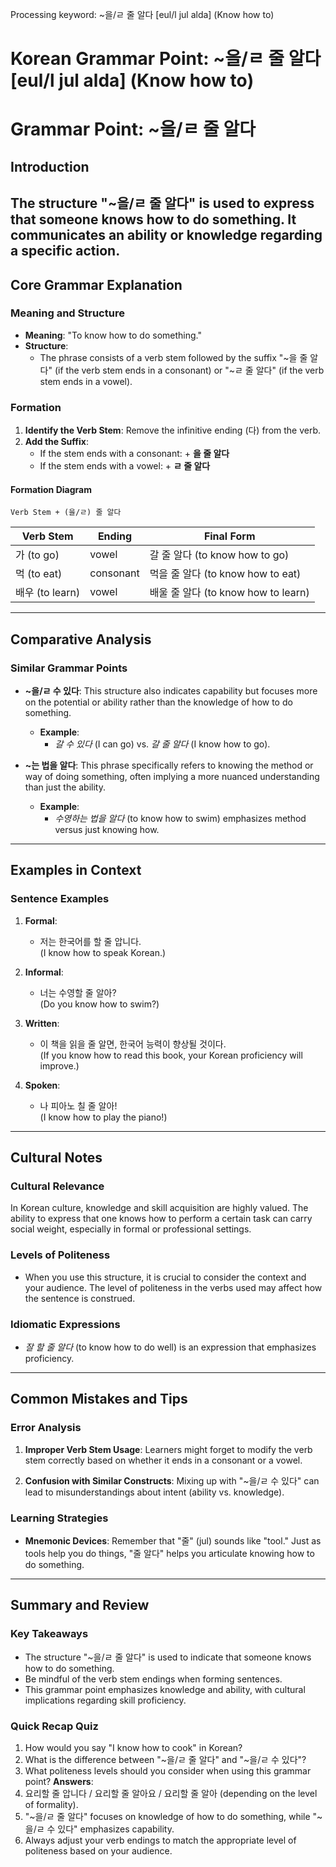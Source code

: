 Processing keyword: ~을/ㄹ 줄 알다 [eul/l jul alda] (Know how to)
# Korean Grammar Point: ~을/ㄹ 줄 알다 [eul/l jul alda] (Know how to)
# Grammar Point: ~을/ㄹ 줄 알다
## Introduction
The structure "~을/ㄹ 줄 알다" is used to express that someone knows how to do something. It communicates an ability or knowledge regarding a specific action.
---
## Core Grammar Explanation
### Meaning and Structure
- **Meaning**: "To know how to do something."
- **Structure**: 
  - The phrase consists of a verb stem followed by the suffix "~을 줄 알다" (if the verb stem ends in a consonant) or "~ㄹ 줄 알다" (if the verb stem ends in a vowel).
### Formation
1. **Identify the Verb Stem**: Remove the infinitive ending (다) from the verb.
2. **Add the Suffix**: 
   - If the stem ends with a consonant: + **을 줄 알다**
   - If the stem ends with a vowel: + **ㄹ 줄 알다**
#### Formation Diagram
```
Verb Stem + (을/ㄹ) 줄 알다
```
| Verb Stem | Ending    | Final Form         |
|-----------|-----------|---------------------|
| 가 (to go)       | vowel     | 갈 줄 알다 (to know how to go)  |
| 먹 (to eat)     | consonant | 먹을 줄 알다 (to know how to eat) |
| 배우 (to learn) | vowel     | 배울 줄 알다 (to know how to learn) |
---
## Comparative Analysis
### Similar Grammar Points
- **~을/ㄹ 수 있다**: This structure also indicates capability but focuses more on the potential or ability rather than the knowledge of how to do something.
  - **Example**: 
    - *갈 수 있다* (I can go) vs. *갈 줄 알다* (I know how to go).
  
- **~는 법을 알다**: This phrase specifically refers to knowing the method or way of doing something, often implying a more nuanced understanding than just the ability.
  - **Example**: 
    - *수영하는 법을 알다* (to know how to swim) emphasizes method versus just knowing how.
---
## Examples in Context
### Sentence Examples
1. **Formal**:
   - 저는 한국어를 할 줄 압니다.  
     (I know how to speak Korean.)
  
2. **Informal**:
   - 너는 수영할 줄 알아?  
     (Do you know how to swim?)
  
3. **Written**:
   - 이 책을 읽을 줄 알면, 한국어 능력이 향상될 것이다.  
     (If you know how to read this book, your Korean proficiency will improve.)
  
4. **Spoken**:
   - 나 피아노 칠 줄 알아!  
     (I know how to play the piano!)
---
## Cultural Notes
### Cultural Relevance
In Korean culture, knowledge and skill acquisition are highly valued. The ability to express that one knows how to perform a certain task can carry social weight, especially in formal or professional settings.
### Levels of Politeness 
- When you use this structure, it is crucial to consider the context and your audience. The level of politeness in the verbs used may affect how the sentence is construed.
### Idiomatic Expressions
- *잘 할 줄 알다* (to know how to do well) is an expression that emphasizes proficiency.
---
## Common Mistakes and Tips
### Error Analysis
1. **Improper Verb Stem Usage**: Learners might forget to modify the verb stem correctly based on whether it ends in a consonant or a vowel.
   
2. **Confusion with Similar Constructs**: Mixing up with "~을/ㄹ 수 있다" can lead to misunderstandings about intent (ability vs. knowledge).
### Learning Strategies
- **Mnemonic Devices**: Remember that "줄" (jul) sounds like "tool." Just as tools help you do things, "줄 알다" helps you articulate knowing how to do something.
---
## Summary and Review
### Key Takeaways
- The structure "~을/ㄹ 줄 알다" is used to indicate that someone knows how to do something.
- Be mindful of the verb stem endings when forming sentences.
- This grammar point emphasizes knowledge and ability, with cultural implications regarding skill proficiency.
### Quick Recap Quiz
1. How would you say "I know how to cook" in Korean?
2. What is the difference between "~을/ㄹ 줄 알다" and "~을/ㄹ 수 있다"?
3. What politeness levels should you consider when using this grammar point?
**Answers**:
1. 요리할 줄 압니다 / 요리할 줄 알아요 / 요리할 줄 알아 (depending on the level of formality).
2. "~을/ㄹ 줄 알다" focuses on knowledge of how to do something, while "~을/ㄹ 수 있다" emphasizes capability.
3. Always adjust your verb endings to match the appropriate level of politeness based on your audience.
